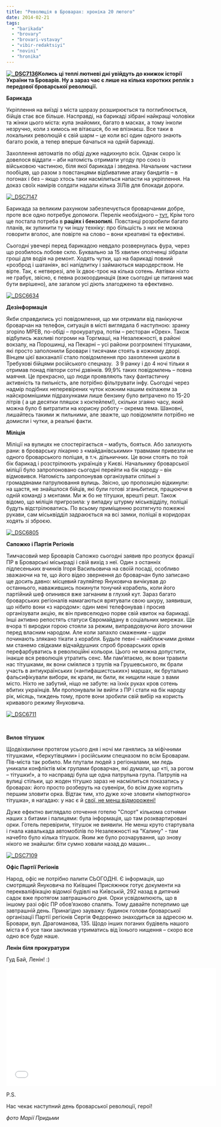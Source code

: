 ```yaml
---
title: "Революція в Броварах: хроніка 20 лютого"
date: 2014-02-21
tags: 
  - "barikada"
  - "brovary"
  - "brovari-vstavay"
  - "vibir-redaktsiyi"
  - "novini"
  - "hronika"
---
```


**[![_DSC7136](https://mpz.brovary.org/wp-content/uploads/2014/02/DSC7136.jpg)](https://mpz.brovary.org/wp-content/uploads/2014/02/DSC7136.jpg)Колись ці теплі лютневі дні увійдуть до книжок історії України та Броварів. Ну а зараз час є лише на кілька коротких реплік з передової броварської революції.**

**Барикада**

Укріплення на виїзді з міста щоразу розширюється та поглиблюється, бійців стає все більше. Насправді, на барикаді зібрані найкращі чоловіки та жінки цього міста: купа знайомих, багато в масках, а тому інколи незручно, коли з кимось не вітаєшся, бо не впізнаєш. Все таки в локальних революцій є свій шарм – це коли всі один одного знають багато років, а тепер вперше бачаться на одній барикаді.

Захоплення автоматів по обіді дуже надихнуло всіх. Однак скоро їх довелося віддати – аби натомість отримати угоду про союз із військовою частиною, біля якої барикада і зведена. Начальник частини пообіцяв, що разом з повстанцями відбиватиме атаку бандитів – в погонах і без – якщо хтось таки насмілиться напасти на укріплення. На доказ своїх намірів солдати надали кілька ЗІЛів для блокади дороги.

[![_DSC7147](https://mpz.brovary.org/wp-content/uploads/2014/02/DSC7147.jpg)](https://mpz.brovary.org/wp-content/uploads/2014/02/DSC7147.jpg)

Барикада за великим рахунком забезпечується броварчанми добре, проте все одно потребує допомоги. Перелік необхідного – [тут.](https://mpz.brovary.org/potrebi-brovarskoyi-barikadi-onovlyuyetsya-postiyno/) Крім того ще постала потреба в **раціях і бензопилі**. Повстанці розробили багато планів, як зупинити ту чи іншу техніку: про більшість з них не можна говорити вголос, але повірте на слово – вони креативні та ефективні.

Сьогодні увечері перед барикадою невдало розвернулась фура, через що розбилось лобове скло. Буквально за 15 хвилин ополченці зібрали гроші для водія на ремонт. Ходять чутки, що на барикаді повний «розброд і шатанія», всі напідпитку і займаються мародерством. Не вірте. Так, є нетверезі, але їх двоє-троє на кілька сотень. Автівки ніхто не грабує, звісно, є певна розкоординація (вже сьогодні це питання має бути вирішено), але загалом усі діють злагоджено та ефективно.

[![_DSC6634](https://mpz.brovary.org/wp-content/uploads/2014/02/DSC6634.jpg)](https://mpz.brovary.org/wp-content/uploads/2014/02/DSC6634.jpg)

**Дезінформація**

Якби справдились усі повідомлення, що ми отримали від панікуючи броварчан на телефон, ситуація в місті виглядала б наступною: зранку згоріло МРЕВ, по-обіді – прокуратура, потім – ресторан «Орех». Також відбулись жахливі погроми на Торгмаші, на Незалежності, в районі вокзалу, на Порошинці, на Пекарні – усі райони розгромлені тітушками, які просто заполонили Бровари і тисячами стоять в кожному дворі. Вінцем цієї вакханалії стало повідомлення про захоплення школи в Требухові бійцями російського спецназу.  З 9 ранку і до 4 ночі тільки я отримав понад півтори сотні дзвінків. 99,9% таких повідомлень – повна маячня. Це прекрасно, що люди проявляють таку фантастичну активність та пильність, але потрібно фільтрувати інфу. Сьогодні через надмір подібних неперевірених чуток кожним нашим екіпажем за найскромнішими підрахунками лише бензину було витрачено по 15-20 літрів ( а це десятки пляшок з коктейлем!), скільки згаяно часу, який можна було б витратити на корисну роботу – окрема тема. Шановні, лишайтесь такими ж пильними, але зважте, що повідомляти потрібно не домисли і чутки, а реальні факти.

**Міліція**

Міліції на вулицях не спостерігається – мабуть, бояться. Або зализують рани: в броварську лікарню з «майданівськими» травмами привезли не одного броварського поліцая, в т.ч. дільничних. Це вони стоять по той бік барикад і розстрілюють українців у Києві. Начальнику броварської міліції було запропоновано сьогодні перейти на бік народу – він відмовився. Натомість запропонував організувати спільні з громадянами патрулювання вулиць. Звісно, цю пропозицію відкинули: на щастя, не знайшлося бійців, які були готові зганьбитися, працюючи в одній команді з мєнтами. Ми ж бо не тітушки, врешті решт. Також відомо, що міліція пригрозила: у випадку штурму міськвідділу, поліцаї будуть відстрілюватись. По всьому приміщенню розтягнуто пожежні рукави, сам міськвідділ задраюється на всі замки, поліцаї в коридорах ходять зі зброєю.

[![_DSC6805](https://mpz.brovary.org/wp-content/uploads/2014/02/DSC6805.jpg)](https://mpz.brovary.org/wp-content/uploads/2014/02/DSC6805.jpg)

**Сапожко і Партія Регіонів**

Тимчасовий мер Броварів Сапожко сьогодні заявив про розпуск фракції ПР в Броварські міськраді і свій вихід з неї. Один з останніх підлесеньких вчинків Ігоря Васильовича на своїй посаді, особливо зважаючи на те, що його відео звернення до броварчан було записано ще досить давно: місцевий гауляйтер Януковича вичікував до останнього, наважившись покинути тонучий корабель, коли його партійний шеф опинився вже загнаним в глухий кут. Зараз багато броварських регіоналів намагаються врятувати свою шкуру, заявивши, що нібито вони «з народом»: один мені телефонував і просив організувати акцію, як він привселюдно порве свій квиток на барикаді. Інші активно репостять статуси Євромайдану в соціальних мережах. Ще вчора ті виродки горою стояли за режим, виправдовуючи його злочини перед власним народом. Але коли запахло смаженим – щури починають злякано тікати з корабля. Будьте певні – найближчими днями ми станемо свідками відчайдушних спроб броварських орків перефарбуватись в революційні кольори. Цього не можна допустити, інакше вся революція утратить сенс. Ми пам’ятаємо, як вони травили нас тітушками, як вони сміялися з трупів на Грушевського, як брали участь в антиукраїнських («антифашистських») маршах, як брутально фальсифікували вибори, як крали, як били, як нищили наше з вами місто. Ніхто не забутий, ніщо не забуте: на їхніх руках кров сотень вбитих українців. Ми пропонували їм вийти з ПР і стати на бік народу рік, місяць, тиждень тому, проте вони зробили свій вибір на користь кривавого режиму Януковича.

[![_DSC6711](https://mpz.brovary.org/wp-content/uploads/2014/02/DSC67111.jpg)](https://mpz.brovary.org/wp-content/uploads/2014/02/DSC67111.jpg)

 

**Вилов тітушок**

Щодвіхвилини протягом усього дня і ночі ми ганялись за міфічними тітушками, «беркутівцями» і російським спецназом по всім Броварам. Пів-міста так робило. Ми плутали людей з регіоналами, ми ледь уникали конфліктів між групами броварчан, які думали, що «ті, за рогом – тітушки!», а то насправді була ще одна патрульна група. Патрулів на вулиці стільки, що жоден тітушко зараз не насмілиться показатись у броварах: його просто розберуть на сувеніри, бо всім дуже кортить першим зловити орка. Відтак тим, хто дуже хоче зловити «імпортного» тітушка», я нагадаю: у нас є й [свої, не менш відморожені!](https://mpz.brovary.org/stvoryuyemo-reyestr-brovarskih-sportsmeniv-boyovikiv/)

Дуже ефектно виглядало оточення готелю "Спорт" кількома сотнями наших з битами і палицями: була інформація, що там розквартировані орки. Готель перевірили, тітушок не виявили. Не менш круто стартувала і гнала кавалькада автомобілів по Незалежності на "Калину" - там начебто було кілька тітушок. Яким же було розчарування, що знову нікого не знайшли: біти сумно ховали назад до машин...

[![_DSC7109](https://mpz.brovary.org/wp-content/uploads/2014/02/DSC7109.jpg)](https://mpz.brovary.org/wp-content/uploads/2014/02/DSC7109.jpg)

**Офіс Партії Регіонів**

Народ, офіс не потрібно палити СЬОГОДНІ. Є інформація, що смотрящий Януковича по Київщині Присяжнюк готує документи на перекваліфікацію відомої будівлі на Київській, 292 назад в дитячий садок вже протягом завтрашнього дня. Орки усвідомлюють, що в іншому разі офіс ПР обов’язково спалять. Тому давайте потерпимо ще завтрашній день. Принагідно зауважу: будинок голови броварської організації Партії регіонів Сергія Федоренко знаходиться за адресою м. Бровари, вул. Драгоманова, 135. Щодо інших поганих будівель нашого міста я б усе таки закликав утриматись від їхнього нищення – скоро все одно все буде наше.

**Ленін біля прокуратури**

Гуд Бай, Ленін! :)

<iframe src="//www.youtube.com/embed/5TTWEd8Lsoo" height="315" width="560" allowfullscreen frameborder="0"></iframe>

P.S.

Нас чекає наступний день броварської революції, герої!

_фото Марії Придьми_

